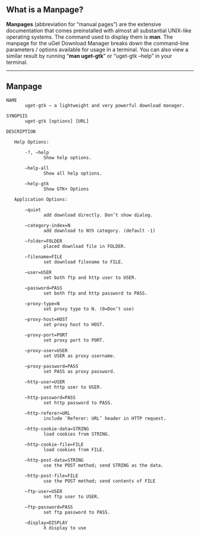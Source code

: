 ## What is a Manpage?

**Manpages** (abbreviation for “manual pages”) are the extensive documentation that comes preinstalled with almost all substantial UNIX-like operating systems. The command used to display them is **man**. The manpage for the uGet Download Manager breaks down the command-line parameters / options available for usage in a terminal. You can also view a similar result by running “**man uget-gtk**” or “uget-gtk –help” in your terminal.

---

## Manpage

    NAME
           uget-gtk – a lightweight and very powerful download manager.

    SYNOPSIS
           uget-gtk [options] [URL]

    DESCRIPTION

       Help Options:

           -?, –help
                  Show help options.

           –help-all
                  Show all help options.

           –help-gtk
                  Show GTK+ Options

       Application Options:

           –quiet
                  add download directly. Don’t show dialog.

           –category-index=N
                  add download to Nth category. (default -1)

           –folder=FOLDER
                  placed download file in FOLDER.

           –filename=FILE
                  set download filename to FILE.

           –user=USER
                  set both ftp and http user to USER.

           –password=PASS
                  set both ftp and http password to PASS.

           –proxy-type=N
                  set proxy type to N. (0=Don’t use)

           –proxy-host=HOST
                  set proxy host to HOST.

           –proxy-port=PORT
                  set proxy port to PORT.

           –proxy-user=USER
                  set USER as proxy username.

           –proxy-password=PASS
                  set PASS as proxy password.

           –http-user=USER
                  set http user to USER.

           –http-password=PASS
                  set http password to PASS.

           –http-referer=URL
                  include `Referer: URL’ header in HTTP request.

           –http-cookie-data=STRING
                  load cookies from STRING.

           –http-cookie-file=FILE
                  load cookies from FILE.

           –http-post-data=STRING
                  use the POST method; send STRING as the data.

           –http-post-file=FILE
                  use the POST method; send contents of FILE

           –ftp-user=USER
                  set ftp user to USER.

           –ftp-password=PASS
                  set ftp password to PASS.

           –display=DISPLAY
                  X display to use 
